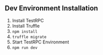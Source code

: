 ## Dev Environment Installation

1. Install TestRPC
2. Install Truffle
3. `npm install`
4. `truffle migrate`
5. Start TestRPC Environment
6. `npm run dev`
